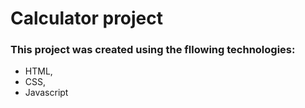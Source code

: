 # Calculator project

### This project was created using the fllowing technologies:
* HTML,
* CSS,
* Javascript
